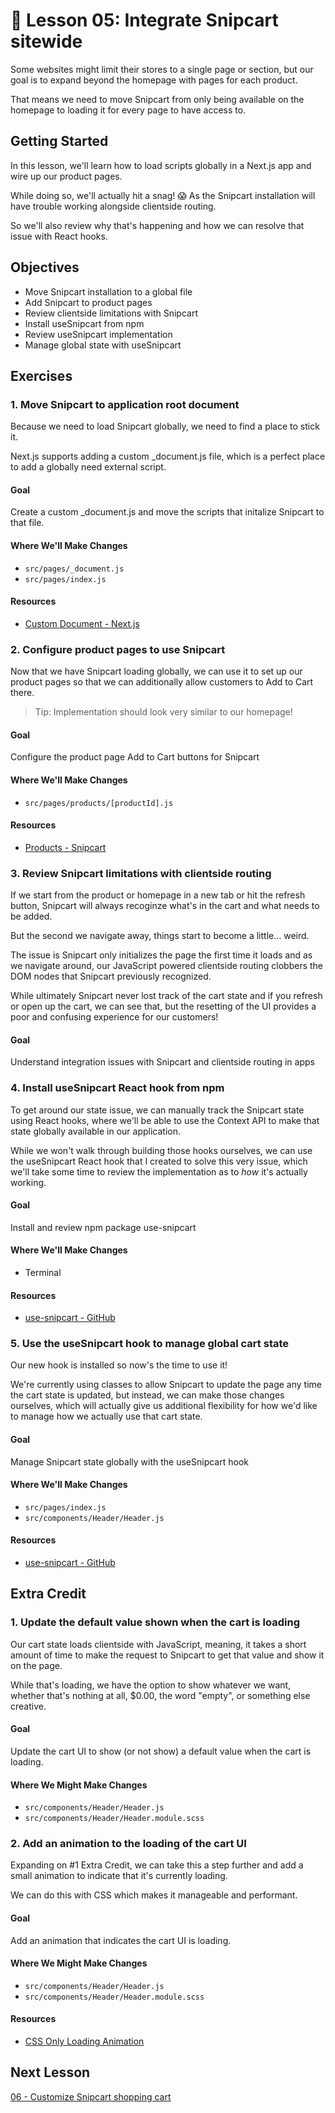 # 📓 Lesson 05: Integrate Snipcart sitewide

Some websites might limit their stores to a single page or section, but our goal is to expand beyond the homepage with pages for each product.

That means we need to move Snipcart from only being available on the homepage to loading it for every page to have access to.

## Getting Started

In this lesson, we'll learn how to load scripts globally in a Next.js app and wire up our product pages.

While doing so, we'll actually hit a snag! 😱 As the Snipcart installation will have trouble working alongside clientside routing.

So we'll also review why that's happening and how we can resolve that issue with React hooks.

## Objectives
* Move Snipcart installation to a global file
* Add Snipcart to product pages
* Review clientside limitations with Snipcart
* Install useSnipcart from npm
* Review useSnipcart implementation
* Manage global state with useSnipcart

## Exercises

### 1. Move Snipcart to application root document

Because we need to load Snipcart globally, we need to find a place to stick it.

Next.js supports adding a custom \_document.js file, which is a perfect place to add a globally need external script.

#### Goal

Create a custom \_document.js and move the scripts that initalize Snipcart to that file.

#### Where We'll Make Changes
* `src/pages/_document.js`
* `src/pages/index.js`

#### Resources
* [Custom Document - Next.js](https://nextjs.org/docs/advanced-features/custom-document)

### 2. Configure product pages to use Snipcart

Now that we have Snipcart loading globally, we can use it to set up our product pages so that we can additionally allow customers to Add to Cart there.

> Tip: Implementation should look very similar to our homepage!

#### Goal

Configure the product page Add to Cart buttons for Snipcart

#### Where We'll Make Changes
* `src/pages/products/[productId].js`

#### Resources
* [Products - Snipcart](https://docs.snipcart.com/v3/setup/products)

### 3. Review Snipcart limitations with clientside routing

If we start from the product or homepage in a new tab or hit the refresh button, Snipcart will always recoginze what's in the cart and what needs to be added.

But the second we navigate away, things start to become a little... weird.

The issue is Snipcart only initializes the page the first time it loads and as we navigate around, our JavaScript powered clientside routing clobbers the DOM nodes  that Snipcart previously recognized.

While ultimately Snipcart never lost track of the cart state and if you refresh or open up the cart, we can see that, but the resetting of the UI provides a poor and confusing experience for our customers!

#### Goal

Understand integration issues with Snipcart and clientside routing in apps

### 4. Install useSnipcart React hook from npm

To get around our state issue, we can manually track the Snipcart state using React hooks, where we'll be able to use the Context API to make that state globally available in our application.

While we won't walk through building those hooks ourselves, we can use the useSnipcart React hook that I created to solve this very issue, which we'll take some time to review the implementation as to _how_ it's actually working.

#### Goal

Install and review npm package use-snipcart

#### Where We'll Make Changes
* Terminal

#### Resources
* [use-snipcart - GitHub](https://github.com/colbyfayock/use-snipcart)

### 5. Use the useSnipcart hook to manage global cart state

Our new hook is installed so now's the time to use it!

We're currently using classes to allow Snipcart to update the page any time the cart state is updated, but instead, we can make those changes ourselves, which will actually give us additional flexibility for how we'd like to manage how we actually use that cart state.

#### Goal

Manage Snipcart state globally with the useSnipcart hook

#### Where We'll Make Changes
* `src/pages/index.js`
* `src/components/Header/Header.js`

#### Resources
* [use-snipcart - GitHub](https://github.com/colbyfayock/use-snipcart)

## Extra Credit

### 1. Update the default value shown when the cart is loading

Our cart state loads clientside with JavaScript, meaning, it takes a short amount of time to make the request to Snipcart to get that value and show it on the page.

While that's loading, we have the option to show whatever we want, whether that's nothing at all, $0.00, the word "empty", or something else creative.

#### Goal

Update the cart UI to show (or not show) a default value when the cart is loading.

#### Where We Might Make Changes
* `src/components/Header/Header.js`
* `src/components/Header/Header.module.scss`

### 2. Add an animation to the loading of the cart UI

Expanding on #1 Extra Credit, we can take this a step further and add a small animation to indicate that it's currently loading.

We can do this with CSS which makes it manageable and performant.

#### Goal

Add an animation that indicates the cart UI is loading.

#### Where We Might Make Changes
* `src/components/Header/Header.js`
* `src/components/Header/Header.module.scss`

#### Resources
* [CSS Only Loading Animation](https://codepen.io/colbyfayock/pen/aKKoJP)

## Next Lesson

[06 - Customize Snipcart shopping cart](https://github.com/colbyfayock/hyper-bros-trading-workshop/blob/main/lessons/06%20-%20Customize%20Snipcart%20shopping%20cart.md)
